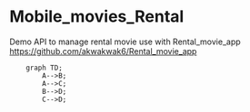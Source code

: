 # Mobile_movies_Rental

Demo API to manage rental movie use with Rental_movie_app
https://github.com/akwakwak6/Rental_movie_app

```mermaid
    graph TD;
        A-->B;
        A-->C;
        B-->D;
        C-->D;
```
